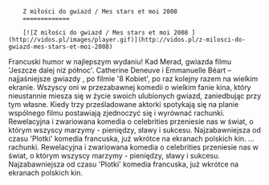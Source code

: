
        Z miłości do gwiazd / Mes stars et moi 2008 
        =============
        
        [![Z miłości do gwiazd / Mes stars et moi 2008 ](http://vidos.pl/images/player.gif)](http://vidos.pl/z-milosci-do-gwiazd-mes-stars-et-moi-2008)
        
        
 Francuski humor w najlepszym wydaniu! Kad Merad, gwiazda filmu 'Jeszcze dalej niż północ'. Catherine Deneuve i Emmanuelle Béart – najjaśniejsze gwiazdy , po filmie '8 Kobiet', po raz kolejny razem na wielkim ekranie. Wszyscy oni w przezabawnej komedii o wielkim fanie kina, który nieustannie miesza się w życie swoich ulubionych gwiazd, zaniedbując przy tym własne. Kiedy trzy prześladowane aktorki spotykają się na planie wspólnego filmu postawiają zjednoczyć się i wyrównać rachunki. Rewelacyjna i zwariowana komedia o celebrities przeniesie nas w świat, o którym wszyscy marzymy - pieniędzy, sławy i sukcesu. Najzabawniejsza od czasu 'Plotki' komedia francuska, już wkrótce na ekranach polskich kin.   ... rachunki. Rewelacyjna i zwariowana komedia o celebrities przeniesie nas w świat, o którym wszyscy marzymy - pieniędzy, sławy i sukcesu. Najzabawniejsza od czasu 'Plotki' komedia francuska, już wkrótce na ekranach polskich kin.
    